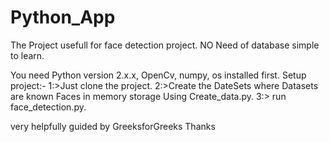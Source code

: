 # Python_App
The Project usefull for face detection project.
NO Need of database simple to learn.

You need Python version 2.x.x, OpenCv, numpy, os installed first.
Setup project:- 
1:>Just clone the project.
2:>Create the DateSets where Datasets are known Faces in memory storage
    Using Create_data.py.
3:> run face_detection.py.

very helpfully guided by GreeksforGreeks
Thanks
